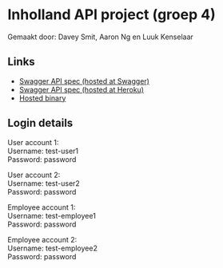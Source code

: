 # Inholland API project (groep 4)
Gemaakt door: Davey Smit, Aaron Ng en Luuk Kenselaar

## Links
- [Swagger API spec (hosted at Swagger)](https://app.swaggerhub.com/apis/groep4API/bank-api/1.1.6-oas3)
- [Swagger API spec (hosted at Heroku)](https://inholland-api-project-groep4.herokuapp.com/swagger-ui/#/)
- [Hosted binary](https://inholland-api-project-groep4.herokuapp.com/api/)

## Login details
User account 1:  
Username: test-user1  
Password: password

User account 2:  
Username: test-user2  
Password: password

Employee account 1:  
Username: test-employee1    
Password: password

Employee account 2:  
Username: test-employee2     
Password: password
